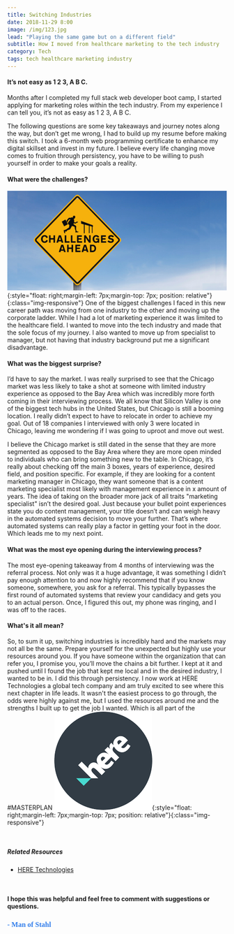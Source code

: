 ```yaml
---
title: Switching Industries
date: 2018-11-29 8:00
image: /img/123.jpg
lead: "Playing the same game but on a different field" 
subtitle: How I moved from healthcare marketing to the tech industry
category: Tech
tags: tech healthcare marketing industry
---
```

#### It’s not easy as 1 2 3, A B C.
Months after I completed my full stack web developer boot camp, I started applying for marketing roles within the tech industry. From my experience I can tell you, it’s not as easy as 1 2 3, A B C. 

The following questions are some key takeaways and journey notes along the way, but don’t get me wrong, I had to build up my resume before making this switch. I took a 6-month web programming certificate to enhance my digital skillset and invest in my future. I believe every life changing move comes to fruition through persistency, you have to be willing to push yourself in order to make your goals a reality. 

#### What were the challenges? 

![Div](/img/challenge.png){:style="float: right;margin-left: 7px;margin-top: 7px; position: relative"}{:class="img-responsive"}
One of the biggest challenges I faced in this new career path was moving from one industry to the other and moving up the corporate ladder. While I had a lot of marketing experience it was limited to the healthcare field. I wanted to move into the tech industry and made that the sole focus of my journey. I also wanted to move up from specialist to manager, but not having that industry background put me a significant disadvantage.  

#### What was the biggest surprise? 
I’d have to say the market. I was really surprised to see that the Chicago market was less likely to take a shot at someone with limited industry experience as opposed to the Bay Area which was incredibly more forth coming in their interviewing process. We all know that Silicon Valley is one of the biggest tech hubs in the United States, but Chicago is still a booming location. I really didn’t expect to have to relocate in order to achieve my goal. Out of 18 companies I interviewed with only 3 were located in Chicago, leaving me wondering if I was going to uproot and move out west. 

I believe the Chicago market is still dated in the sense that they are more segmented as opposed to the Bay Area where they are more open minded to individuals who can bring something new to the table. In Chicago, it’s really about checking off the main 3 boxes, years of experience, desired field, and position specific. For example, if they are looking for a content marketing manager in Chicago, they want someone that is a content marketing specialist most likely with management experience in x amount of years. The idea of taking on the broader more jack of all traits "marketing specialist" isn’t the desired goal. Just because your bullet point experiences state you do content management, your title doesn’t and can weigh heavy in the automated systems decision to move your further. That’s where automated systems can really play a factor in getting your foot in the door. Which leads me to my next point. 

#### What was the most eye opening during the interviewing process?
The most eye-opening takeaway from 4 months of interviewing was the referral process. Not only was it a huge advantage, it was something I didn’t pay enough attention to and now highly recommend that if you know someone, somewhere, you ask for a referral. This typically bypasses the first round of automated systems that review your candidacy and gets you to an actual person. Once, I figured this out, my phone was ringing, and I was off to the races. 

#### What's it all mean?
So, to sum it up, switching industries is incredibly hard and the markets may not all be the same. Prepare yourself for the unexpected but highly use your resources around you. If you have someone within the organization that can refer you, I promise you, you’ll move the chains a bit further. I kept at it and pushed until I found the job that kept me local and in the desired industry, I wanted to be in. I did this through persistency. I now work at HERE Technologies a global tech company and am truly excited to see where this next chapter in life leads. It wasn't the easiest process to go through, the odds were highly against me, but I used the resources around me and the strengths I built up to get the job I wanted. Which is all part of the #MASTERPLAN ![HERE](/img/Here.png){:style="float: right;margin-left: 7px;margin-top: 7px; position: relative"}{:class="img-responsive"}

<br>

##### Related Resources 
* [HERE Technologies]( https://www.here.com/en)

&nbsp;
#### I hope this was helpful and feel free to comment with suggestions or questions.  

### **<span style="color:rgb(50, 126, 235); font-family: 'Bradley Hand';">- Man of Stahl</span>**

